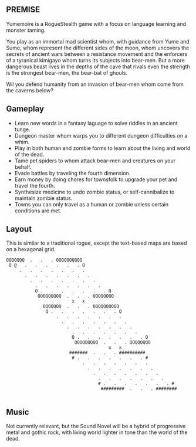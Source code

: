 ## PREMISE
Yumemoire is a RogueStealth game with a focus on language learning and monster taming.

You play as an immortal mad scientist whom, with guidance from Yume and Sume, whom represent the different sides of the moon, whom uncovers the secrets of ancient wars between a resistance movement and the enforcers of a tyranical kimigayo whom turns its subjects into bear-men. But a more dangerous beast lives in the depths of the cave that rivals even the strength is the strongest bear-men, the bear-bat of ghouls.

Wil you defend humanity from an invasion of bear-men whom come from the caverns below?

## Gameplay
* Learn new words in a fantasy laguage to solve riddles in an ancient tunge.
* Dungeon master whom warps you to different dungeon difficulties on a whim.
* Play in both human and zombie forms to learn about the living and world of the dead.
* Tame pet spiders to whom attack bear-men and creatures on your behalf.
* Evade battles by traveling the fourth dimension.
* Earn money by doing chores for townsfolk to upgrade your pet and travel the fourth.
* Synthesize medicine to undo zombie status, or self-cannibalize to maintain zombie status.
* Towns you can only travel as a human or zombie unless certain conditions are met.

## Layout
This is similar to a traditional rogue, except the text-based maps are based on a hexagonal grid.

~~~
QQQQQQQ  .   .   . QQQQQQQQQQ
 Q @   .   .   .   .   .   . Q
     .   .   .   .   .   .   .
       .   .   .   .   .   .   .
         .   .   .   .   .   .   .
           .   .   .   .   .   .   .  
           Q .   .   .   .   .   .   . Q
            QQQQQQQQQ  .   .   . QQQQQQQQ
                         x   x
              QQQQQQQ  .   .   . QQQQQQQQQQ
               Q .   .   .   .   .   .   . Q
                   .   .   .   .   .   .   .
                     .   .   .   .   .   .   .
                       .   .   .   .   .   .   .
                         .   .   .   .   .   .   .  
                         Q .   .   .   .   .   .   . Q
                          QQQQQQQQQ  .   .   . QQQQQQQQ
                                       x   x
                        #######  .   .   . ##########
                         # .   .   .   .   .   .   . #
                             .   .   .   .   .   .   .
                               .   .   .   .   .   .   .
                                 .   .   .   .   .   .   .
                                   .   .   .   .   .   .   . 
                                   # .   .   .   .   .   .   . #
                                    #########  .   .   . ########
 
~~~

## Music
Not currently relevant, but the Sound Novel will be a hybrid of progressive metal and gothic rock, with living world lighter in tone than the world of the dead.
